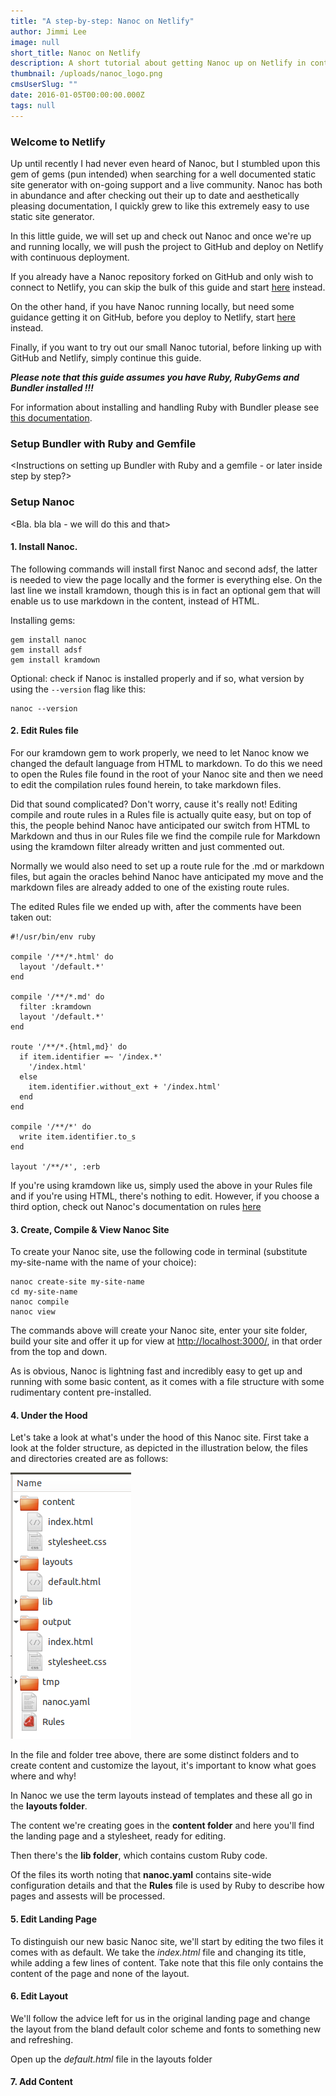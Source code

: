 ```yaml
---
title: "A step-by-step: Nanoc on Netlify"
author: Jimmi Lee
image: null
short_title: Nanoc on Netlify
description: A short tutorial about getting Nanoc up on Netlify in continuous deployment.
thumbnail: /uploads/nanoc_logo.png
cmsUserSlug: ""
date: 2016-01-05T00:00:00.000Z
tags: null
---
```


### Welcome to Netlify
Up until recently I had never even heard of Nanoc, but I stumbled upon this gem of gems (pun intended) when searching for a well documented static site generator with on-going support and a live community.
Nanoc has both in abundance and after checking out their up to date and aesthetically pleasing documentation, I quickly grew to like this extremely easy to use static site generator. 

In this little guide, we will set up and check out Nanoc and once we're up and running locally, we will push the project to GitHub and deploy on Netlify with continuous deployment.

If you already have a Nanoc repository forked on GitHub and only wish to connect to Netlify, you can skip the bulk of this guide and start [here](#netlifystart) instead.

On the other hand, if you have Nanoc running locally, but need some guidance getting it on GitHub, before you deploy to Netlify, start [here](#githubstart) instead.

Finally, if you want to try out our small Nanoc tutorial, before linking up with GitHub and Netlify, simply continue this guide.  

***Please note that this guide assumes you have Ruby, RubyGems and Bundler installed !!!***

For information about installing and handling Ruby with Bundler please see [this documentation](http://bundler.io/).

### Setup Bundler with Ruby and Gemfile
<Instructions on setting up Bundler with Ruby and a gemfile - or later inside step by step?>

### Setup Nanoc
<Bla. bla bla - we will do this and that>

#### 1. Install Nanoc.
The following commands will install first Nanoc and second adsf, the latter is needed to view the page locally and the former is everything else. On the last line we install kramdown, though this is in fact an optional gem that will enable us to use markdown in the content, instead of HTML.

Installing gems:

```
gem install nanoc
gem install adsf
gem install kramdown
```

Optional: check if Nanoc is installed properly and if so, what version by using the `--version` flag like this:

```
nanoc --version
```

#### 2. Edit Rules file
For our kramdown gem to work properly, we need to let Nanoc know we changed the default language from HTML to markdown. To do this we need to open the Rules file found in the root of your Nanoc site and then we need to edit the compilation rules found herein, to take markdown files.

Did that sound complicated?  Don't worry, cause it's really not! Editing compile and route rules in a Rules file is actually quite easy, but on top of this, the people behind Nanoc have anticipated our switch from HTML to Markdown and thus in our Rules file we find the compile rule for Markdown using the kramdown filter  already written and just commented out. 

Normally we would also need to set up a route rule for the .md or markdown files, but again the oracles behind Nanoc have anticipated my move and the markdown files are already added to one of the existing route rules.

The edited Rules file we ended up with, after the comments have been taken out:

```
#!/usr/bin/env ruby

compile '/**/*.html' do
  layout '/default.*'
end

compile '/**/*.md' do
  filter :kramdown
  layout '/default.*'
end

route '/**/*.{html,md}' do
  if item.identifier =~ '/index.*'
    '/index.html'
  else
    item.identifier.without_ext + '/index.html'
  end
end

compile '/**/*' do
  write item.identifier.to_s
end

layout '/**/*', :erb
```

If you're using kramdown like us, simply used the above in your Rules file and if you're using HTML, there's nothing to edit. However, if you choose a third option, check out Nanoc's documentation on rules [here](http://nanoc.ws/doc/rules/)

#### 3. Create, Compile & View Nanoc Site
To create your Nanoc site, use the following code in terminal (substitute my-site-name with the name of your choice):

```
nanoc create-site my-site-name
cd my-site-name
nanoc compile
nanoc view 
```

The commands above will create your Nanoc site, enter your site folder, build your site and offer it up for view at [http://localhost:3000/](http://localhost:3000/), in that order from the top and down.

As is obvious, Nanoc is lightning fast and incredibly easy to get up and running with some basic content, as it comes with a file structure with some rudimentary content pre-installed.

#### 4. Under the Hood
Let's take a look at what's under the hood of this Nanoc site. First take a look at the folder structure, as depicted in the illustration below, the files and directories created are as follows:

![nanoc_tree.png](/uploads/nanoc_tree.png)

In the file and folder tree above, there are some distinct folders and to create content and customize the layout, it's important to know what goes where and why!

In Nanoc we use the term layouts instead of templates and these all go in the **layouts folder**.

The content we're creating goes in the **content folder** and here you'll find the landing page and a stylesheet, ready for editing.

Then there's the **lib folder**, which contains custom Ruby code.

Of the files its worth noting that **nanoc.yaml** contains site-wide configuration details and that the **Rules** file is used by Ruby to describe how pages and assests will be processed.

#### 5. Edit Landing Page
To distinguish our new basic Nanoc site, we'll start by editing the two files it comes with as default. We take the *index.html* file and changing its title, while adding a few lines of content. Take note that this file only contains the content of the page and none of the layout.

#### 6. Edit Layout
We'll follow the advice left for us in the original landing page and change the layout from the bland default color scheme and fonts to something new and refreshing.

Open up the *default.html* file in the layouts folder

#### 7. Add Content


